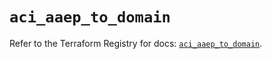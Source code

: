 # `aci_aaep_to_domain`

Refer to the Terraform Registry for docs: [`aci_aaep_to_domain`](https://registry.terraform.io/providers/ciscodevnet/aci/2.17.0/docs/resources/aaep_to_domain).
